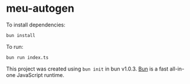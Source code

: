 # meu-autogen

To install dependencies:

```bash
bun install
```

To run:

```bash
bun run index.ts
```

This project was created using `bun init` in bun v1.0.3. [Bun](https://bun.sh)
is a fast all-in-one JavaScript runtime.
